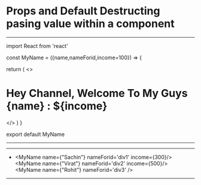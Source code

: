 # Props and Default Destructing pasing value within a component


****************
import React from 'react'

const MyName = ({name,nameForid,income=100}) => {
    
  return (
    <>
      <h1  id={nameForid} className=" bg-slate-600 text-white rounded-lg border px-3 py-4  mx-4 mt-5 text-xl text-center font-semi-bold font-sans ">
        Hey Channel, Welcome To My Guys {name} : ${income}
        </h1>
    </>
      )
}

export default MyName
*********************

**********************
- <MyName name={"Sachin"} nameForid='div1' income={300}/>
  <MyName name={"Virat"} nameForid='div2' income={500}/>
  <MyName name={"Rohit"} nameForid='div3' />
*****************
